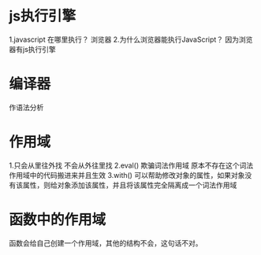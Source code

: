 # js执行引擎
1.javascript 在哪里执行？ 浏览器
2.为什么浏览器能执行JavaScript？ 因为浏览器有js执行引擎




# 编译器
作语法分析



# 作用域
1.只会从里往外找  不会从外往里找
2.eval() 欺骗词法作用域 原本不存在这个词法作用域中的代码搬进来并且生效
3.with() 可以帮助修改对象的属性，如果对象没有该属性，则给对象添加该属性，并且将该属性完全隔离成一个词法作用域

# 函数中的作用域
函数会给自己创建一个作用域，其他的结构不会，这句话不对。